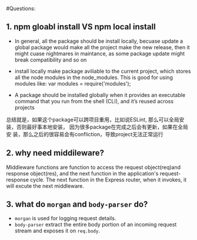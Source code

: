 #Questions:

## 1. **npm gloabl install VS npm local install**

- In general, all the package should be install locally, becuase update a global package would make all the project make the new             release, then it might cuase nightmares in maintance, as some package update might break compatibility and so on

- install locally make package aviliable to the current project, which stores all the node modules in the node_modules. This is            good for using modules like: var modules =  require('modules');  

- A package should be installed globally when it provides an executable command that you run from the shell (CLI), and it’s reused           across projects

总结就是，如果这个package可以跨项目重用，比如说ESLint, 那么可以全局安装，否则最好事本地安装， 因为很多package在完成之后会有更新，如果在全局安       装，那么之后的很容易会有confliction，导致project无法正常运行  

## 2. **why need middileware?**

Middleware functions are function to access the request object(req)and response object(res), and the next function in the application's request-response cycle. The next function in the Express router, when it invokes, it will excute the next middleware. 

## 3. **what do `morgan` and `body-parser` do?**

- `morgan` is used for logging request details.
- `body-parser` extract the entire body portion of an incoming request stream and exposes it on `req.body`.

